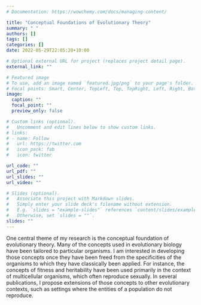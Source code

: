```yaml
---
# Documentation: https://wowchemy.com/docs/managing-content/

title: "Conceptual Foundations of Evolutionary Theory"
summary: " "
authors: []
tags: []
categories: []
date: 2022-05-29T22:05:20+10:00

# Optional external URL for project (replaces project detail page).
external_link: ""

# Featured image
# To use, add an image named `featured.jpg/png` to your page's folder.
# Focal points: Smart, Center, TopLeft, Top, TopRight, Left, Right, BottomLeft, Bottom, BottomRight.
image:
  caption: ""
  focal_point: ""
  preview_only: false

# Custom links (optional).
#   Uncomment and edit lines below to show custom links.
# links:
# - name: Follow
#   url: https://twitter.com
#   icon_pack: fab
#   icon: twitter

url_code: ""
url_pdf: ""
url_slides: ""
url_video: ""

# Slides (optional).
#   Associate this project with Markdown slides.
#   Simply enter your slide deck's filename without extension.
#   E.g. `slides = "example-slides"` references `content/slides/example-slides.md`.
#   Otherwise, set `slides = ""`.
slides: ""
---
```


One central theme of my research is the conceptual foundation of evolutionary theory. Many of the concepts used in evolutionary biology have been tailored to particular organisms. I am interested in developing those concepts once they have been freed from the specificities of the organisms to which they have classically been applied. For instance, the concepts of fitness and heritability have been  used primarily in the context of multicellular organisms, which often reproduce sexually. In several publications, I propose extensions of those concepts to other evolutionary contexts, such as settings where the entities of a population do not reproduce. 